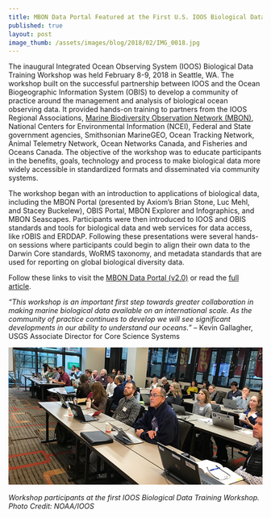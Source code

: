 ```yaml
---
title: MBON Data Portal Featured at the First U.S. IOOS Biological Data Training Workshop
published: true
layout: post
image_thumb: /assets/images/blog/2018/02/IMG_0018.jpg
---
```


The inaugural Integrated Ocean Observing System (IOOS) Biological Data Training Workshop was held February 8-9, 2018 in Seattle, WA. The workshop built on the successful partnership between IOOS and the Ocean Biogeographic Information System (OBIS) to develop a community of practice around the management and analysis of biological ocean observing data. It provided hands-on training to partners from the IOOS Regional Associations, [Marine Biodiversity Observation Network (MBON)](http://www.marinebon.org/), National Centers for Environmental Information (NCEI), Federal and State government agencies, Smithsonian MarineGEO, Ocean Tracking Network, Animal Telemetry Network, Ocean Networks Canada, and Fisheries and Oceans Canada. The objective of the workshop was to educate participants in the benefits, goals, technology and process to make biological data more widely accessible in standardized formats and disseminated via community systems.

The workshop began with an introduction to applications of biological data, including the MBON Portal (presented by Axiom’s Brian Stone, Luc Mehl, and Stacey Buckelew), OBIS Portal, MBON Explorer and Infographics, and MBON Seascapes. Participants were then introduced to IOOS and OBIS standards and tools for biological data and web services for data access, like rOBIS and ERDDAP. Following these presentations were several hands-on sessions where participants could begin to align their own data to the Darwin Core standards, WoRMS taxonomy, and metadata standards that are used for reporting on global biological diversity data. 

Follow these links to visit the [MBON Data Portal (v2.0)](http://dev.axiomdatascience.com/?portal_id=46) or read the [full article](https://ioos.noaa.gov/news/the-first-u-s-ioos-biological-data-training-workshop/).

*“This workshop is an important first step towards greater collaboration in making marine biological data available on an international scale. As the community of practice continues to develop we will see significant developments in our ability to understand our oceans.”*
– Kevin Gallagher, USGS Associate Director for Core Science Systems


<img src="/assets/images/blog/2018/02/Bio-Workshop_1.jpg" class="img-responsive"/>


*Workshop participants at the first IOOS Biological Data Training Workshop. Photo Credit: NOAA/IOOS*
